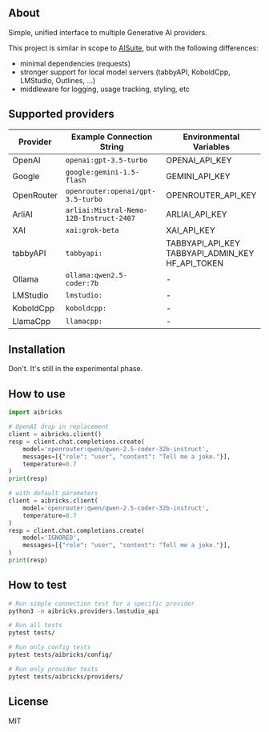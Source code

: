 ## About

Simple, unified interface to multiple Generative AI providers.

This project is similar in scope to [AISuite](https://github.com/andrewyng/aisuite),
but with the following differences:
- minimal dependencies (requests)
- stronger support for local model servers (tabbyAPI, KoboldCpp, LMStudio, Outlines, ...)
- middleware for logging, usage tracking, styling, etc


## Supported providers

| Provider   | Example Connection String | Environmental Variables |
|------------|----------------------|------------------------------|
| OpenAI     | `openai:gpt-3.5-turbo` | OPENAI_API_KEY |
| Google     | `google:gemini-1.5-flash` | GEMINI_API_KEY |
| OpenRouter | `openrouter:openai/gpt-3.5-turbo` | OPENROUTER_API_KEY |
| ArliAI     | `arliai:Mistral-Nemo-12B-Instruct-2407` | ARLIAI_API_KEY |
| XAI        | `xai:grok-beta` | XAI_API_KEY |
| tabbyAPI   | `tabbyapi:` | TABBYAPI_API_KEY<br>TABBYAPI_ADMIN_KEY<br>HF_API_TOKEN |
| Ollama     | `ollama:qwen2.5-coder:7b` | - |
| LMStudio   | `lmstudio:` | - |
| KoboldCpp  | `koboldcpp:` | - |
| LlamaCpp   | `llamacpp:` | - |

## Installation

Don't. It's still in the experimental phase.

## How to use


```python
import aibricks

# OpenAI drop in replacement
client = aibricks.client()
resp = client.chat.completions.create(
    model='openrouter:qwen/qwen-2.5-coder-32b-instruct',
    messages=[{"role": "user", "content": "Tell me a joke."}],
    temperature=0.7
)
print(resp)

# with default parameters
client = aibricks.client(
    model='openrouter:qwen/qwen-2.5-coder-32b-instruct',
    temperature=0.7
)
resp = client.chat.completions.create(
    model='IGNORED',
    messages=[{"role": "user", "content": "Tell me a joke."}],
)
print(resp)

```

## How to test

```sh
# Run simple connection test for a specific provider
python3 -m aibricks.providers.lmstudio_api

# Run all tests
pytest tests/

# Run only config tests
pytest tests/aibricks/config/

# Run only provider tests
pytest tests/aibricks/providers/
```

## License

MIT

